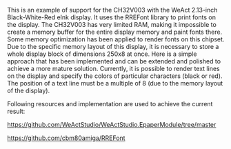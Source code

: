 This is an example of support for the CH32V003 with the WeAct 2.13-inch Black-White-Red eInk display.
It uses the RREFont library to print fonts on the display.
The CH32V003 has very limited RAM, making it impossible to create a memory buffer for the entire display memory and paint fonts there.
Some memory optimization has been applied to render fonts on this chipset. Due to the specific memory layout of this display, it is necessary to store a whole display block of dimensions 250x8 at once.
Here is a simple approach that has been implemented and can be extended and polished to achieve a more mature solution.
Currently, it is possible to render text lines on the display and specify the colors of particular characters (black or red).
The position of a text line must be a multiple of 8 (due to the memory layout of the display).

Following resources and implementation are used to achieve the current result:

https://github.com/WeActStudio/WeActStudio.EpaperModule/tree/master

https://github.com/cbm80amiga/RREFont
